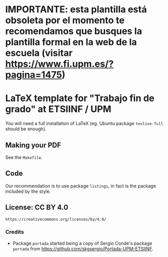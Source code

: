 # IMPORTANTE: esta plantilla está obsoleta por el momento te recomendamos que busques la plantilla formal en la web de la escuela (visitar https://www.fi.upm.es/?pagina=1475)

# LaTeX template for "Trabajo fin de grado" at ETSIINF / UPM

You will need a full installation of LaTeX (eg. Ubuntu package `texlive-full` should be enough).

## Making your PDF

See the `Makefile`.

## Code

Our recommendation is to use package `listings`, in fact is the package included by the style.

## License: CC BY 4.0

    https://creativecommons.org/licenses/by/4.0/

### Credits

- Package `portada` started being a copy of Sergio Conde's package `portada` from https://github.com/skgsergio/Portada-UPM-ETSIINF.
